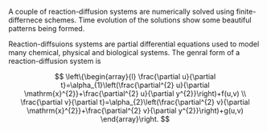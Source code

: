 A couple of reaction-diffusion systems are numerically solved using finite-differnece schemes. Time evolution of the solutions show some beautiful patterns being formed.

Reaction-diffsuions systems are partial differential equations used to model many chemical, physical and biological systems. The genral form of a reaction-diffusion system is 

$$
\left\{\begin{array}{l}
\frac{\partial u}{\partial t}=\alpha_{1}\left(\frac{\partial^{2} u}{\partial \mathrm{x}^{2}}+\frac{\partial^{2} u}{\partial y^{2}}\right)+f(u,v) \\
\frac{\partial v}{\partial t}=\alpha_{2}\left(\frac{\partial^{2} v}{\partial \mathrm{x}^{2}}+\frac{\partial^{2} v}{\partial y^{2}}\right)+g(u,v)
\end{array}\right.
$$
